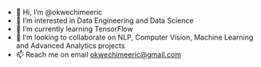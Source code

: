 - 👋 	Hi, I’m @okwechimeeric 
- 👀 	I’m interested in Data Engineering and Data Science
- 🌱 	I’m currently learning TensorFlow
- 🤝 	I’m looking to collaborate on NLP, Computer Vision, Machine Learning and Advanced Analytics projects
- 📫 	Reach me on email okwechimeeric@gmail.com

<!---
okwechimeeric/data-science is a ✨ special ✨ repository because its `README.md` (this file) appears on your GitHub profile.
You can click the Preview link to take a look at your changes.
--->
